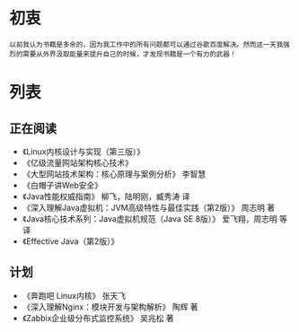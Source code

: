 # 初衷
    以前我认为书籍是多余的，因为我工作中的所有问题都可以通过谷歌百度解决。然而这一天我强烈的需要从外界汲取能量来提升自己的时候，才发现书籍是一个有力的武器！

# 列表
## 正在阅读
+ 《Linux内核设计与实现（第三版）》 
+ 《亿级流量网站架构核心技术》
+ 《大型网站技术架构：核心原理与案例分析》 李智慧
+ 《白帽子讲Web安全》
+ 《Java性能权威指南》 柳飞，陆明刚，臧秀涛 译
+ 《深入理解Java虚拟机：JVM高级特性与最佳实践（第2版）》 周志明 著
+ 《Java核心技术系列：Java虚拟机规范（Java SE 8版）》 爱飞翔，周志明 等 译
+ 《Effective Java（第2版）》

## 计划
+ 《奔跑吧 Linux内核》 张天飞
+ 《深入理解Nginx：模块开发与架构解析》 陶辉 著
+ 《Zabbix企业级分布式监控系统》 吴兆松 著
